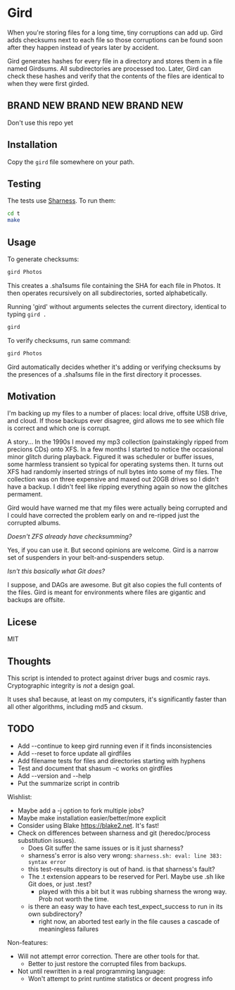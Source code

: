 # Gird

When you're storing files for a long time, tiny corruptions can add up.
Gird adds checksums next to each file so those corruptions can be found
soon after they happen instead of years later by accident.

Gird generates hashes for every file in a directory and stores them in
a file named Girdsums. All subdirectories are processed too.
Later, Gird can check these hashes and verify that the contents of
the files are identical to when they were first girded.

## BRAND NEW BRAND NEW BRAND NEW

Don't use this repo yet

## Installation

Copy the `gird` file somewhere on your path.

## Testing

The tests use [Sharness](https://github.com/chriscool/sharness). To run them:

```bash
cd t
make
```

## Usage

To generate checksums:

```bash
gird Photos
```

This creates a .sha1sums file containing the SHA for each file in Photos.
It then operates recursively on all subdirectories, sorted alphabetically.

Running 'gird' without arguments selectes the current directory, identical to typing `gird .`

```bash
gird
```

To verify checksums, run same command:

```bash
gird Photos
```

Gird automatically decides whether it's adding or verifying checksums by the presences of a .sha1sums file in the first directory it processes.

## Motivation

I'm backing up my files to a number of places: local drive, offsite USB drive, and cloud.
If those backups ever disagree, gird allows me to see which file is correct and
which one is corrupt.

A story... In the 1990s I moved my mp3 collection (painstakingly ripped from precions CDs) onto XFS.
In a few months I started to notice the occasional minor glitch during playback.
Figured it was scheduler or buffer issues, some harmless transient so typical for operating systems then.
It turns out XFS had randomly inserted strings of null bytes into some of my files.
The collection was on three expensive and maxed out 20GB drives so I didn't have a backup.
I didn't feel like ripping everything again so now the glitches permament.

Gird would have warned me that my files were actually being corrupted and I could have
corrected the problem early on and re-ripped just the corrupted albums.

_Doesn't ZFS already have checksumming?_

Yes, if you can use it. But second opinions are welcome.
Gird is a narrow set of suspenders in your belt-and-suspenders setup.

_Isn't this basically what Git does?_

I suppose, and DAGs are awesome. But git also copies the full contents of the files.
Gird is meant for environments where files are gigantic and backups are offsite.

## Licese

MIT

## Thoughts

This script is intended to protect against driver bugs and cosmic rays.
Cryptographic integrity is _not_ a design goal.

It uses sha1 because, at least on my computers, it's significantly faster than all other algorithms,
including md5 and cksum.

## TODO

* Add --continue to keep gird running even if it finds inconsistencies
* Add --reset to force update all girdfiles
* Add filename tests for files and directories starting with hyphens
* Test and document that shasum -c works on girdfiles
* Add --version and --help
* Put the summarize script in contrib

Wishlist:

* Maybe add a -j option to fork multiple jobs?
* Maybe make installation easier/better/more explicit
* Consider using Blake https://blake2.net. It's fast!
* Check on differences between sharness and git (heredoc/process substitution issues).
  * Does Git suffer the same issues or is it just sharness?
  * sharness's error is also very wrong: `sharness.sh: eval: line 383: syntax error`
  * this test-results directory is out of hand. is that sharness's fault?
  * The .t extension appears to be reserved for Perl. Maybe use .sh like Git does, or just .test?
    * played with this a bit but it was rubbing sharness the wrong way. Prob not worth the time.
  * is there an easy way to have each test_expect_success to run in its own subdirectory?
    * right now, an aborted test early in the file causes a cascade of meaningless failures


Non-features:

* Will not attempt error correction. There are other tools for that.
  * Better to just restore the corrupted files from backups.
* Not until rewritten in a real programming language:
  * Won't attempt to print runtime statistics or decent progress info
